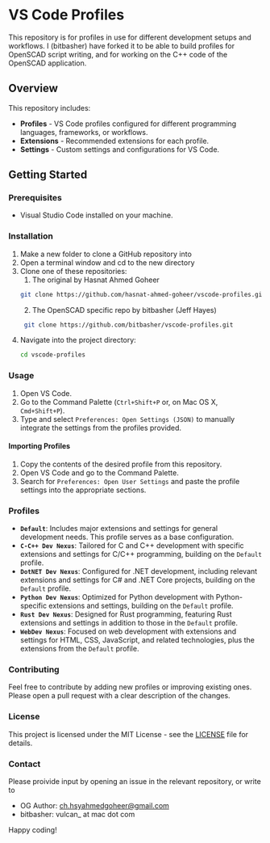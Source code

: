 # VS Code Profiles
This repository is for profiles in use for different development setups and workflows.
I (bitbasher) have forked it to be able to build profiles for OpenSCAD script writing, and for working on the C++ code of the OpenSCAD application.
## Overview

This repository includes:

- **Profiles** - VS Code profiles configured for different programming languages, frameworks, or workflows.
- **Extensions** - Recommended extensions for each profile.
- **Settings** - Custom settings and configurations for VS Code.

## Getting Started

### Prerequisites

- Visual Studio Code installed on your machine.

### Installation
1. Make a new folder to clone a GitHub repository into
1. Open a terminal window and cd to the new directory
1. Clone one of these repositories:
   1. The original by Hasnat Ahmed Goheer
    ```bash
    git clone https://github.com/hasnat-ahmed-goheer/vscode-profiles.git
    ```
   2. The OpenSCAD specific repo by bitbasher (Jeff Hayes)
   ```bash
    git clone https://github.com/bitbasher/vscode-profiles.git
    ```
3. Navigate into the project directory:
    ```bash
    cd vscode-profiles
    ```

### Usage

1. Open VS Code.
2. Go to the Command Palette (`Ctrl+Shift+P` or, on Mac OS X, `Cmd+Shift+P`).
3. Type and select `Preferences: Open Settings (JSON)` to manually integrate the settings from the profiles provided.

#### Importing Profiles

1. Copy the contents of the desired profile from this repository.
2. Open VS Code and go to the Command Palette.
3. Search for `Preferences: Open User Settings` and paste the profile settings into the appropriate sections.

### Profiles

- **`Default`**: Includes major extensions and settings for general development needs. This profile serves as a base configuration.
- **`C-C++ Dev Nexus`**: Tailored for C and C++ development with specific extensions and settings for C/C++ programming, building on the `Default` profile.
- **`DotNET Dev Nexus`**: Configured for .NET development, including relevant extensions and settings for C# and .NET Core projects, building on the `Default` profile.
- **`Python Dev Nexus`**: Optimized for Python development with Python-specific extensions and settings, building on the `Default` profile.
- **`Rust Dev Nexus`**: Designed for Rust programming, featuring Rust extensions and settings in addition to those in the `Default` profile.
- **`WebDev Nexus`**: Focused on web development with extensions and settings for HTML, CSS, JavaScript, and related technologies, plus the extensions from the `Default` profile.

### Contributing

Feel free to contribute by adding new profiles or improving existing ones. Please open a pull request with a clear description of the changes.

### License

This project is licensed under the MIT License - see the [LICENSE](LICENSE) file for details.

### Contact

Please proivide input by opening an issue in the relevant repository, or write to
* OG Author: ch.hsyahmedgoheer@gmail.com
* bitbasher: vulcan_ at mac dot com 

Happy coding!
